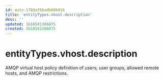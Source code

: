 ```yaml
---
id: auto-178daf6badb60b916
title: 'entityTypes.vhost.description'
desc: ''
updated: 1618581306075
created: 1618581306075
---
```

# entityTypes.vhost.description

AMQP virtual host policy definition of users, user groups, allowed remote hosts, and AMQP restrictions.
